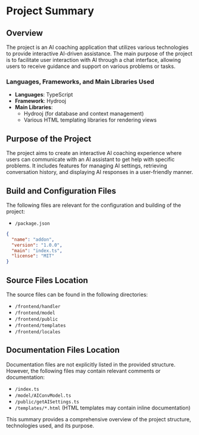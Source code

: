 # Project Summary

## Overview
The project is an AI coaching application that utilizes various technologies to provide interactive AI-driven assistance. The main purpose of the project is to facilitate user interaction with AI through a chat interface, allowing users to receive guidance and support on various problems or tasks.

### Languages, Frameworks, and Main Libraries Used
- **Languages**: TypeScript
- **Framework**: Hydrooj
- **Main Libraries**: 
  - Hydrooj (for database and context management)
  - Various HTML templating libraries for rendering views

## Purpose of the Project
The project aims to create an interactive AI coaching experience where users can communicate with an AI assistant to get help with specific problems. It includes features for managing AI settings, retrieving conversation history, and displaying AI responses in a user-friendly manner.

## Build and Configuration Files
The following files are relevant for the configuration and building of the project:
- `/package.json`
  
```json
{
  "name": "addon",
  "version": "1.0.0",
  "main": "index.ts",
  "license": "MIT"
}
```

## Source Files Location
The source files can be found in the following directories:
- `/frontend/handler`
- `/frontend/model`
- `/frontend/public`
- `/frontend/templates`
- `/frontend/locales`

## Documentation Files Location
Documentation files are not explicitly listed in the provided structure. However, the following files may contain relevant comments or documentation:
- `/index.ts`
- `/model/AIConvModel.ts`
- `/public/getAISettings.ts`
- `/templates/*.html` (HTML templates may contain inline documentation)

This summary provides a comprehensive overview of the project structure, technologies used, and its purpose.